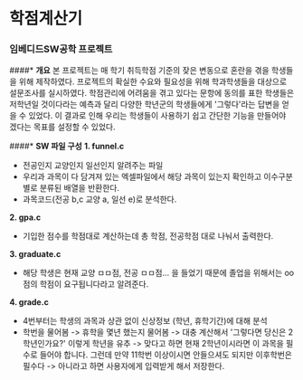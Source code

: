# 학점계산기
### 임베디드SW공학 프로젝트

####* **개요**
본 프로젝트는 매 학기 취득학점 기준의 잦은 변동으로 혼란을 겪을 학생들을 위해 제작하였다. 프로젝트의 확실한 수요와 필요성을 위해 학과학생들을 대상으로 
설문조사를 실시하였다. 학점관리에 어려움을 겪고 있다는 문항에 동의를 표한 학생들은 저학년일 것이다라는 예측과 달리 다양한 학년군의 학생들에게 
'그렇다'라는 답변을 얻을 수 있었다. 이 결과로 인해 우리는 학생들이 사용하기 쉽고 간단한 기능을 만들어야 겠다는 목표를 설정할 수 있었다.  

####* **SW 파일 구성**
**1. funnel.c** 
 - 전공인지 교양인지 일선인지 알려주는 파일
 - 우리과 과목이 다 담겨져 있는 엑셀파일에서 해당 과목이 있는지 확인하고 이수구분별로 분류된 배열을 반환한다. 
 - 과목코드(전공 b,c 교양 a, 일선 e)로 분석한다. 

**2. gpa.c**
 - 기입한 점수를 학점대로 계산하는데 총 학점, 전공학점 대로 나눠서 출력한다. 

**3. graduate.c**
 - 해당 학생은 현재 교양 ㅁㅁ점, 전공 ㅁㅁ점... 을 들었기 때문에 졸업을 위해서는 oo점의 학점이 요구됩니다라고 알려준다.  

**4. grade.c**
 - 4번부터는 학생의 과목과 상관 없이 신상정보 (학년, 휴학기간)에 대해 분석
 - 학번을 물어봄 -> 휴학을 몇년 했는지 물어봄 -> 대충 계산해서 '그렇다면 당신은 2학년인가요?' 이렇게 학년을 유추 -> 맞다고 하면 현재 2학년이시라면 이 과목을 필수로 들어야 합니다. 그런데 만약 11학번 이상이시면 안들으셔도 되지만 이후학번은 필수다
-> 아니라고 하면 사용자에게 입력받게 해서 저장한다. 
